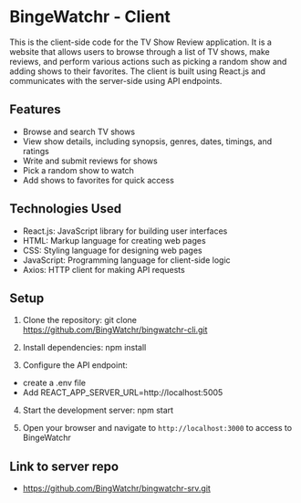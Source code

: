 # BingeWatchr - Client

This is the client-side code for the TV Show Review application. It is a website that allows users to browse through a list of TV shows, make reviews, and perform various actions such as picking a random show and adding shows to their favorites. The client is built using React.js and communicates with the server-side using API endpoints.

## Features

- Browse and search TV shows
- View show details, including synopsis, genres, dates, timings, and ratings
- Write and submit reviews for shows
- Pick a random show to watch
- Add shows to favorites for quick access

## Technologies Used

- React.js: JavaScript library for building user interfaces
- HTML: Markup language for creating web pages
- CSS: Styling language for designing web pages
- JavaScript: Programming language for client-side logic
- Axios: HTTP client for making API requests

## Setup

1. Clone the repository:
git clone https://github.com/BingWatchr/bingwatchr-cli.git

2. Install dependencies:
npm install

3. Configure the API endpoint:
- create a .env file
- Add REACT_APP_SERVER_URL=http://localhost:5005

4. Start the development server:
npm start

5. Open your browser and navigate to `http://localhost:3000` to access to BingeWatchr

## Link to server repo
- https://github.com/BingWatchr/bingwatchr-srv.git

